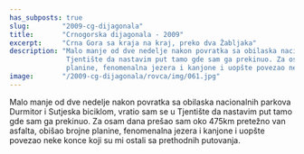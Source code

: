 ```yaml
---
has_subposts: true
slug:        "2009-cg-dijagonala"
title:       "Crnogorska dijagonala - 2009"
excerpt:     "Crna Gora sa kraja na kraj, preko dva Žabljaka"
description: "Malo manje od dve nedelje nakon povratka sa obilaska nacionalnih parkova Durmitor i Sutjeska biciklom, vratio sam se u
              Tjentište da nastavim put tamo gde sam ga prekinuo. Za osam dana prešao sam oko 475km pretežno van asfalta, obišao brojne
              planine, fenomenalna jezera i kanjone i uopšte povezao neke konce koji su mi ostali sa prethodnih putovanja."
image:       "/2009-cg-dijagonala/rovca/img/061.jpg"
---
```


Malo manje od dve nedelje nakon povratka sa obilaska nacionalnih parkova Durmitor i Sutjeska biciklom, vratio sam se u
Tjentište da nastavim put tamo gde sam ga prekinuo. Za osam dana prešao sam oko 475km pretežno van asfalta, obišao brojne
planine, fenomenalna jezera i kanjone i uopšte povezao neke konce koji su mi ostali sa prethodnih putovanja.
